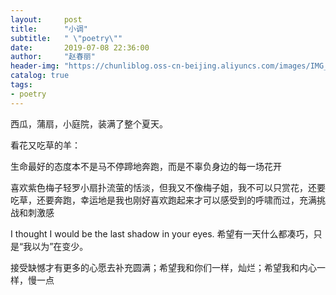 ```yaml
---
layout:     post
title:      "小调"
subtitle:   " \"poetry\""
date:       2019-07-08 22:36:00
author:     "赵春丽"
header-img: "https://chunliblog.oss-cn-beijing.aliyuncs.com/images/IMG_20190708_223307.jpg"
catalog: true
tags:
- poetry
---
```


  西瓜，蒲扇，小庭院，装满了整个夏天。
  
  看花又吃草的羊：
  
  生命最好的态度本不是马不停蹄地奔跑，而是不辜负身边的每一场花开
  
  喜欢紫色梅子轻罗小扇扑流萤的恬淡，但我又不像梅子姐，我不可以只赏花，还要吃草，还要奔跑，幸运地是我也刚好喜欢跑起来才可以感受到的呼啸而过，充满挑战和刺激感
 
  I thought I would be the last shadow in your eyes.  希望有一天什么都凑巧，只是“我以为”在变少。
  
  接受缺憾才有更多的心愿去补充圆满；希望我和你们一样，灿烂；希望我和内心一样，慢一点
  
  
  

